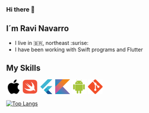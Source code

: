 ### Hi there 👋
## I´m Ravi Navarro
- I live in :brazil:, northeast :surise:
- I have been working with Swift programs and Flutter 
## My Skills
<img src="https://raw.githubusercontent.com/devicons/devicon/master/icons/apple/apple-original.svg" alt="appleDeveloper" width="40" height="40" style="max-width:100%;"></img>
<img src="https://raw.githubusercontent.com/devicons/devicon/master/icons/swift/swift-original.svg" alt="swift" width="40" height="40" style="max-width:100%;"></img>
<img src="https://raw.githubusercontent.com/devicons/devicon/master/icons/flutter/flutter-original.svg" alt="flutter" width="40" height="40" style="max-width:100%;"></img>
<img src="https://raw.githubusercontent.com/devicons/devicon/master/icons/kotlin/kotlin-original.svg" alt="kotlin" width="40" height="40" style="max-width:100%;"></img>
<img src="https://raw.githubusercontent.com/devicons/devicon/master/icons/android/android-original.svg" alt="androidDeveloper" width="40" height="40" style="max-width:100%;"></img>
<img src="https://raw.githubusercontent.com/devicons/devicon/master/icons/git/git-original.svg" alt="git" width="40" height="40" style="max-width:100%;"></img>




[![Top Langs](https://github-readme-stats.vercel.app/api/top-langs/?username=ravi2612)](https://github.com/ravi2612/github-readme-stats)
<!--
**ravi2612/ravi2612** is a ✨ _special_ ✨ repository because its `README.md` (this file) appears on your GitHub profile.

Here are some ideas to get you started:

- 🔭 I’m currently working on ...
- 🌱 I’m currently learning ...
- 👯 I’m looking to collaborate on ...
- 🤔 I’m looking for help with ...
- 💬 Ask me about ...
- 📫 How to reach me: ...
- 😄 Pronouns: ...
- ⚡ Fun fact: ...
-->
